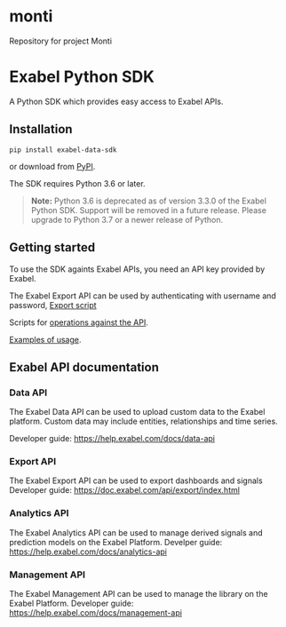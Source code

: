 # monti
Repository for project Monti


# Exabel Python SDK

A Python SDK which provides easy access to Exabel APIs.

## Installation

```
pip install exabel-data-sdk
```

or download from [PyPI](https://pypi.org/project/exabel-data-sdk/).

The SDK requires Python 3.6 or later.

> **Note:**
Python 3.6 is deprecated as of version 3.3.0 of the Exabel Python SDK. Support will be removed in a future release. Please upgrade to Python 3.7 or a newer release of Python.

## Getting started

To use the SDK againts Exabel APIs, you need an API key provided by Exabel.

The Exabel Export API can be used by authenticating with username and password, [Export script](https://doc.exabel.com/api/export/script.html)

Scripts for [operations against the API](https://github.com/Exabel/python-sdk/tree/main/exabel_data_sdk/scripts).

[Examples of usage](https://github.com/Exabel/python-sdk/tree/main/exabel_data_sdk/examples).

## Exabel API documentation

### Data API

The Exabel Data API can be used to upload custom data to the Exabel platform. Custom data may include entities, relationships and time series.

Developer guide: https://help.exabel.com/docs/data-api

### Export API

The Exabel Export API can be used to export dashboards and signals
Developer guide: https://doc.exabel.com/api/export/index.html

### Analytics API

The Exabel Analytics API can be used to manage derived signals and prediction models on the Exabel Platform.
Develper guide: https://help.exabel.com/docs/analytics-api

### Management API

The Exabel Management API can be used to manage the library on the Exabel Platform.
Developer guide: https://help.exabel.com/docs/management-api
